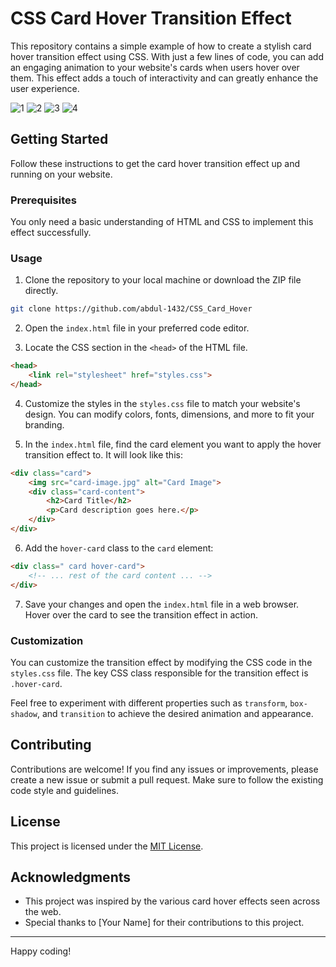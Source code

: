 # CSS Card Hover Transition Effect

This repository contains a simple example of how to create a stylish card hover transition effect using CSS. With just a few lines of code, you can add an engaging animation to your website's cards when users hover over them. This effect adds a touch of interactivity and can greatly enhance the user experience.

![1](https://github.com/abdul-1432/CSS_Card_Hover/assets/124916666/3cd1b4cf-7391-466e-8fe7-233b0617b706)
![2](https://github.com/abdul-1432/CSS_Card_Hover/assets/124916666/303f2ee5-b1fd-42b3-b7fd-e9a6eb0364fa)
![3](https://github.com/abdul-1432/CSS_Card_Hover/assets/124916666/9291cce0-d086-420c-9b90-c0299cb65cb1)
![4](https://github.com/abdul-1432/CSS_Card_Hover/assets/124916666/54ba4298-20b1-46f2-b447-fa72417195ff)

## Getting Started

Follow these instructions to get the card hover transition effect up and running on your website.

### Prerequisites

You only need a basic understanding of HTML and CSS to implement this effect successfully.

### Usage

1. Clone the repository to your local machine or download the ZIP file directly.

```bash
git clone https://github.com/abdul-1432/CSS_Card_Hover
```

2. Open the `index.html` file in your preferred code editor.

3. Locate the CSS section in the `<head>` of the HTML file.

```HTML
<head>
    <link rel="stylesheet" href="styles.css">
</head>
```

4. Customize the styles in the `styles.css` file to match your website's design. You can modify colors, fonts, dimensions, and more to fit your branding.

5. In the `index.html` file, find the card element you want to apply the hover transition effect to. It will look like this:

```HTML
<div class="card">
    <img src="card-image.jpg" alt="Card Image">
    <div class="card-content">
        <h2>Card Title</h2>
        <p>Card description goes here.</p>
    </div>
</div>
```

6. Add the `hover-card` class to the `card` element:

```HTML
<div class=" card hover-card">
    <!-- ... rest of the card content ... -->
</div>
```

7. Save your changes and open the `index.html` file in a web browser. Hover over the card to see the transition effect in action.

### Customization

You can customize the transition effect by modifying the CSS code in the `styles.css` file. The key CSS class responsible for the transition effect is `.hover-card`.

Feel free to experiment with different properties such as `transform`, `box-shadow`, and `transition` to achieve the desired animation and appearance.

## Contributing

Contributions are welcome! If you find any issues or improvements, please create a new issue or submit a pull request. Make sure to follow the existing code style and guidelines.

## License

This project is licensed under the [MIT License](LICENSE).

## Acknowledgments

- This project was inspired by the various card hover effects seen across the web.
- Special thanks to [Your Name] for their contributions to this project.

---

Happy coding!
